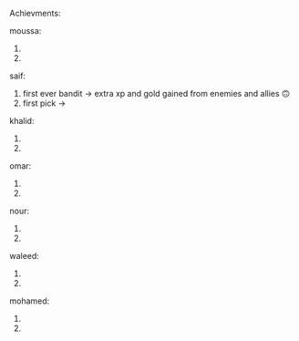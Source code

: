 Achievments:

moussa:

1.
2.

saif:

1. first ever bandit -> extra xp and gold gained from enemies and allies 🙃
2. first pick ->

khalid:

1.
2.

omar:

1.
2.

nour:

1.
2.

waleed:

1.
2.

mohamed:

1.
2.
